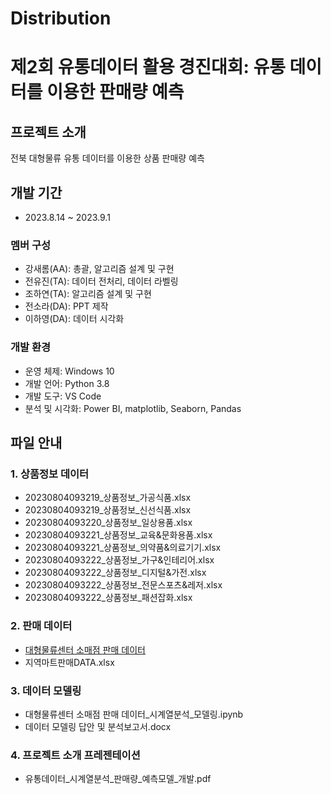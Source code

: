# Distribution
# 제2회 유통데이터 활용 경진대회: 유통 데이터를 이용한 판매량 예측


## 프로젝트 소개
전북 대형물류 유통 데이터를 이용한 상품 판매량 예측


## 개발 기간
 - 2023.8.14 ~ 2023.9.1


### 멤버 구성
 - 강새롬(AA): 총괄, 알고리즘 설계 및 구현
 - 전유진(TA): 데이터 전처리, 데이터 라벨링
 - 조하연(TA): 알고리즘 설계 및 구현
 - 전소라(DA): PPT 제작
 - 이하영(DA): 데이터 시각화


### 개발 환경
 - 운영 체제: Windows 10
 - 개발 언어: Python 3.8
 - 개발 도구: VS Code
 - 분석 및 시각화: Power BI, matplotlib, Seaborn, Pandas


## 파일 안내
### 1. 상품정보 데이터
  - 20230804093219_상품정보_가공식품.xlsx
  - 20230804093219_상품정보_신선식품.xlsx
  - 20230804093220_상품정보_일상용품.xlsx
  - 20230804093221_상품정보_교육&문화용품.xlsx
  - 20230804093221_상품정보_의약품&의료기기.xlsx
  - 20230804093222_상품정보_가구&인테리어.xlsx
  - 20230804093222_상품정보_디지털&가전.xlsx
  - 20230804093222_상품정보_전문스포츠&레저.xlsx
  - 20230804093222_상품정보_패션잡화.xlsx
    
### 2. 판매 데이터
  - [대형물류센터 소매점 판매 데이터](https://docs.google.com/spreadsheets/d/157FK5Ss91LUIpXqEujf0lWCnFeThAE9y/edit?usp=drive_link&ouid=118111032598777946947&rtpof=true&sd=true)
  - 지역마트판매DATA.xlsx
    
### 3. 데이터 모델링
  - 대형물류센터 소매점 판매 데이터_시계열분석_모델링.ipynb
  - 데이터 모델링 답안 및 분석보고서.docx
    
### 4. 프로젝트 소개 프레젠테이션
  - 유통데이터_시계열분석_판매량_예측모델_개발.pdf
